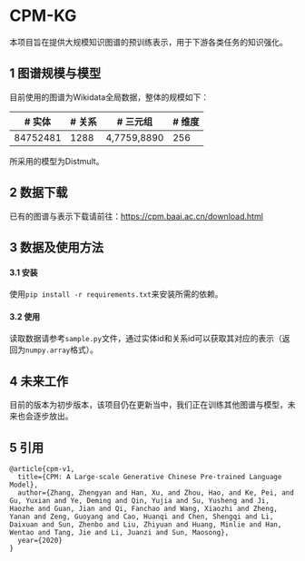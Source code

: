 # CPM-KG

本项目旨在提供大规模知识图谱的预训练表示，用于下游各类任务的知识强化。

## 1 图谱规模与模型

目前使用的图谱为Wikidata全局数据，整体的规模如下：

|  # 实体   | # 关系  | # 三元组 | # 维度 |
|  ----  | ----  | ---- | ---- |
| 84752481  | 1288 | 4,7759,8890 | 256 |

所采用的模型为Distmult。


## 2 数据下载

已有的图谱与表示下载请前往：https://cpm.baai.ac.cn/download.html

## 3 数据及使用方法

#### 3.1 安装

使用`pip install -r requirements.txt`来安装所需的依赖。

#### 3.2 使用

读取数据请参考`sample.py`文件，通过实体id和关系id可以获取其对应的表示（返回为`numpy.array`格式）。

## 4 未来工作

目前的版本为初步版本，该项目仍在更新当中，我们正在训练其他图谱与模型，未来也会逐步放出。

## 5 引用

```[latex]
@article{cpm-v1,
  title={CPM: A Large-scale Generative Chinese Pre-trained Language Model},
  author={Zhang, Zhengyan and Han, Xu, and Zhou, Hao, and Ke, Pei, and Gu, Yuxian and Ye, Deming and Qin, Yujia and Su, Yusheng and Ji, Haozhe and Guan, Jian and Qi, Fanchao and Wang, Xiaozhi and Zheng, Yanan and Zeng, Guoyang and Cao, Huanqi and Chen, Shengqi and Li, Daixuan and Sun, Zhenbo and Liu, Zhiyuan and Huang, Minlie and Han, Wentao and Tang, Jie and Li, Juanzi and Sun, Maosong},
  year={2020}
}
```
